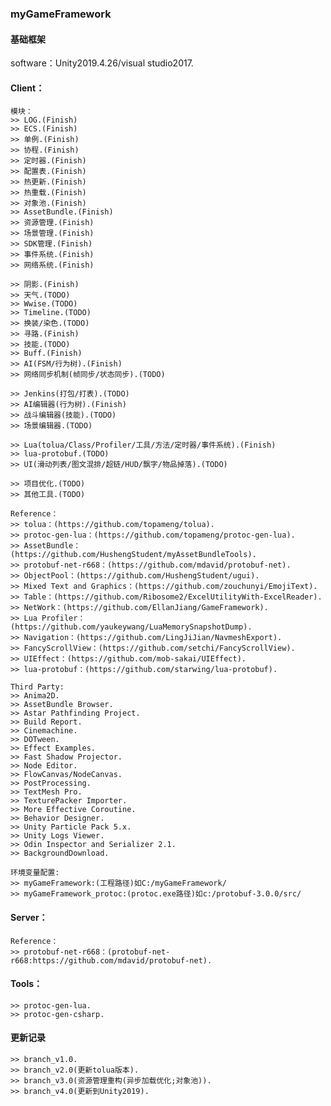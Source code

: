 ### myGameFramework
#### 基础框架

software：Unity2019.4.26/visual studio2017.

#### Client：
    模块：
    >> LOG.(Finish)
    >> ECS.(Finish)
    >> 单例.(Finish)
    >> 协程.(Finish)
    >> 定时器.(Finish)
    >> 配置表.(Finish)
    >> 热更新.(Finish)
    >> 热重载.(Finish)
    >> 对象池.(Finish)
    >> AssetBundle.(Finish)
    >> 资源管理.(Finish)
    >> 场景管理.(Finish)
    >> SDK管理.(Finish)
    >> 事件系统.(Finish)
    >> 网络系统.(Finish)
	
    >> 阴影.(Finish)
    >> 天气.(TODO)
    >> Wwise.(TODO)
    >> Timeline.(TODO)
    >> 换装/染色.(TODO)
    >> 寻路.(Finish)
    >> 技能.(TODO)
    >> Buff.(Finish)
    >> AI(FSM/行为树).(Finish)
    >> 网络同步机制(帧同步/状态同步).(TODO)

    >> Jenkins(打包/打表).(TODO)
    >> AI编辑器(行为树).(Finish)
    >> 战斗编辑器(技能).(TODO)
    >> 场景编辑器.(TODO)
	
    >> Lua(tolua/Class/Profiler/工具/方法/定时器/事件系统).(Finish)
    >> lua-protobuf.(TODO)
    >> UI(滑动列表/图文混排/超链/HUD/飘字/物品掉落).(TODO)
	
    >> 项目优化.(TODO)
    >> 其他工具.(TODO)
	
    Reference：
    >> tolua：(https://github.com/topameng/tolua).
    >> protoc-gen-lua：(https://github.com/topameng/protoc-gen-lua).
    >> AssetBundle：(https://github.com/HushengStudent/myAssetBundleTools).
    >> protobuf-net-r668：(https://github.com/mdavid/protobuf-net).
    >> ObjectPool：(https://github.com/HushengStudent/ugui).
    >> Mixed Text and Graphics：(https://github.com/zouchunyi/EmojiText).
    >> Table：(https://github.com/Ribosome2/ExcelUtilityWith-ExcelReader).
    >> NetWork：(https://github.com/EllanJiang/GameFramework).
    >> Lua Profiler：(https://github.com/yaukeywang/LuaMemorySnapshotDump).
    >> Navigation：(https://github.com/LingJiJian/NavmeshExport).
    >> FancyScrollView：(https://github.com/setchi/FancyScrollView).
    >> UIEffect：(https://github.com/mob-sakai/UIEffect).
    >> lua-protobuf：(https://github.com/starwing/lua-protobuf).
	
    Third Party:
    >> Anima2D.
    >> AssetBundle Browser.
    >> Astar Pathfinding Project.
    >> Build Report.
    >> Cinemachine.
    >> DOTween.
    >> Effect Examples.
    >> Fast Shadow Projector.
    >> Node Editor.
    >> FlowCanvas/NodeCanvas.
    >> PostProcessing.
    >> TextMesh Pro.
    >> TexturePacker Importer.
    >> More Effective Coroutine.
    >> Behavior Designer.
    >> Unity Particle Pack 5.x.
    >> Unity Logs Viewer.
    >> Odin Inspector and Serializer 2.1.	
    >> BackgroundDownload.	
	
    环境变量配置:
    >> myGameFramework:(工程路径)如C:/myGameFramework/
    >> myGameFramework_protoc:(protoc.exe路径)如c:/protobuf-3.0.0/src/
	
#### Server：
    Reference：
    >> protobuf-net-r668：(protobuf-net-r668:https://github.com/mdavid/protobuf-net).
	
#### Tools：
    >> protoc-gen-lua.
    >> protoc-gen-csharp.
	
#### 更新记录
    >> branch_v1.0.
    >> branch_v2.0(更新tolua版本).
    >> branch_v3.0(资源管理重构(异步加载优化;对象池)).
    >> branch_v4.0(更新到Unity2019).